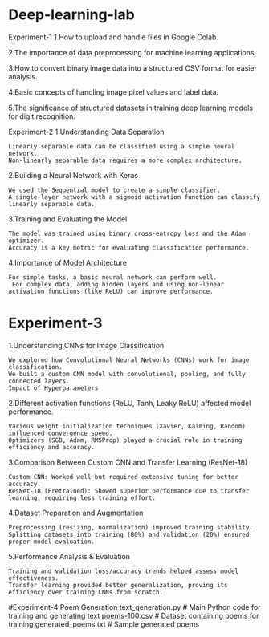 # Deep-learning-lab
Experiment-1
1.How to upload and handle files in Google Colab.

2.The importance of data preprocessing for machine learning applications.

3.How to convert binary image data into a structured CSV format for easier analysis.

4.Basic concepts of handling image pixel values and label data.

5.The significance of structured datasets in training deep learning models for digit recognition.

Experiment-2
1.Understanding Data Separation

    Linearly separable data can be classified using a simple neural network.
    Non-linearly separable data requires a more complex architecture.
2.Building a Neural Network with Keras

    We used the Sequential model to create a simple classifier.
    A single-layer network with a sigmoid activation function can classify linearly separable data.
3.Training and Evaluating the Model

    The model was trained using binary cross-entropy loss and the Adam optimizer.
    Accuracy is a key metric for evaluating classification performance.
4.Importance of Model Architecture

    For simple tasks, a basic neural network can perform well.
     For complex data, adding hidden layers and using non-linear activation functions (like ReLU) can improve performance.
# Experiment-3
1.Understanding CNNs for Image Classification

    We explored how Convolutional Neural Networks (CNNs) work for image classification.
    We built a custom CNN model with convolutional, pooling, and fully connected layers.
    Impact of Hyperparameters

2.Different activation functions (ReLU, Tanh, Leaky ReLU) affected model performance.

    Various weight initialization techniques (Xavier, Kaiming, Random) influenced convergence speed.
    Optimizers (SGD, Adam, RMSProp) played a crucial role in training efficiency and accuracy.
3.Comparison Between Custom CNN and Transfer Learning (ResNet-18)

    Custom CNN: Worked well but required extensive tuning for better accuracy.
    ResNet-18 (Pretrained): Showed superior performance due to transfer learning, requiring less training effort.
4.Dataset Preparation and Augmentation

    Preprocessing (resizing, normalization) improved training stability.
    Splitting datasets into training (80%) and validation (20%) ensured proper model evaluation.
5.Performance Analysis & Evaluation

    Training and validation loss/accuracy trends helped assess model effectiveness.
    Transfer learning provided better generalization, proving its efficiency over training CNNs from scratch.
#Experiment-4
    Poem Generation
          text_generation.py      # Main Python code for training and generating text
          poems-100.csv           # Dataset containing poems for training
          generated_poems.txt     # Sample generated poems

